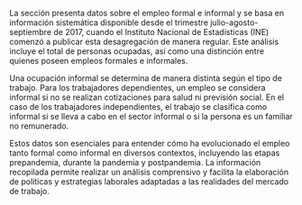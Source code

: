 La sección presenta datos sobre el empleo formal e informal y se basa en información sistemática disponible desde el trimestre julio-agosto-septiembre de 2017, cuando el Instituto Nacional de Estadísticas (INE) comenzó a publicar esta desagregación de manera regular. Este análisis incluye el total de personas ocupadas, así como una distinción entre quienes poseen empleos formales e informales.

Una ocupación informal se determina de manera distinta según el tipo de trabajo. Para los trabajadores dependientes, un empleo se considera informal si no se realizan cotizaciones para salud ni previsión social. En el caso de los trabajadores independientes, el trabajo se clasifica como informal si se lleva a cabo en el sector informal o si la persona es un familiar no remunerado.

Estos datos son esenciales para entender cómo ha evolucionado el empleo tanto formal como informal en diversos contextos, incluyendo las etapas prepandemia, durante la pandemia y postpandemia. La información recopilada permite realizar un análisis comprensivo y facilita la elaboración de políticas y estrategias laborales adaptadas a las realidades del mercado de trabajo.
